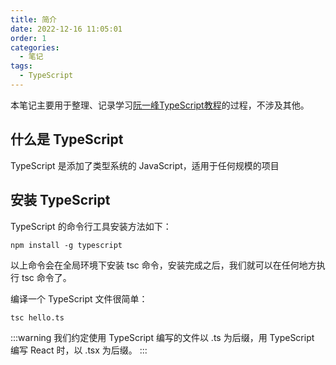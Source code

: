 ```yaml
---
title: 简介
date: 2022-12-16 11:05:01
order: 1
categories: 
  - 笔记
tags: 
  - TypeScript
---
```


本笔记主要用于整理、记录学习[阮一峰TypeScript教程](https://typescript.p6p.net/)的过程，不涉及其他。

## 什么是 TypeScript

TypeScript 是添加了类型系统的 JavaScript，适用于任何规模的项目

## 安装 TypeScript

TypeScript 的命令行工具安装方法如下：

```npm
npm install -g typescript
```

以上命令会在全局环境下安装 tsc 命令，安装完成之后，我们就可以在任何地方执行 tsc 命令了。

编译一个 TypeScript 文件很简单：

```npm
tsc hello.ts
```

:::warning
我们约定使用 TypeScript 编写的文件以 .ts 为后缀，用 TypeScript 编写 React 时，以 .tsx 为后缀。
:::
